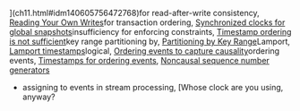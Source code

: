 ](ch11.html#idm140605756472768)for read-after-write consistency, [Reading Your Own Writes](ch05.html#idm140605776127024)for transaction ordering, [Synchronized clocks for global snapshots](ch08.html#idm140605760651632)insufficiency for enforcing constraints, [Timestamp ordering is not sufficient](ch09.html#idm140605759514704)key range partitioning by, [Partitioning by Key Range](ch06.html#idm140605775327856)Lamport, [Lamport timestamps](ch09.html#idm140605759534336)logical, [Ordering events to capture causality](ch12.html#idm140605756018512)ordering events, [Timestamps for ordering events](ch08.html#idm140605760739456), [Noncausal sequence number generators](ch09.html#idm140605759546096)
* assigning to events in stream processing, [Whose clock are you using, anyway?
